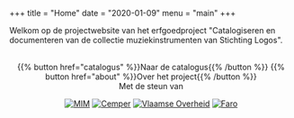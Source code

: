 +++
title = "Home"
date = "2020-01-09"
menu = "main"
+++


Welkom op de projectwebsite van het erfgoedproject "Catalogiseren en documenteren van de collectie muziekinstrumenten van Stichting Logos".

<br>
<center>
{{% button href="catalogus" %}}Naar de catalogus{{% /button %}} {{% button href="about" %}}Over het project{{% /button %}}
</center>

<center>
Met de steun van

<a href="http://www.mim.be/nl" target="_blank"><img src="/logoscollectie/img/medewerking/mim.png" class="medewerkinglogo" alt="MIM" /></a>
<a href="https://www.cemper.be" target="_blank"><img src="/logoscollectie/img/medewerking/logo-cemper.svg" alt="Cemper" class="medewerkinglogo"/></a>
<a href="http://www.kunstenerfgoed.be" target="_blank"><img src="/logoscollectie/img/medewerking/vlaanderen-logo.svg" class="medewerkinglogo" alt="Vlaamse Overheid" /></a>
<a href="https://www.faro.be" target="_blank"><img src="/logoscollectie/img/medewerking/faro.png" class="medewerkinglogo" alt="Faro"/></a>
</center>